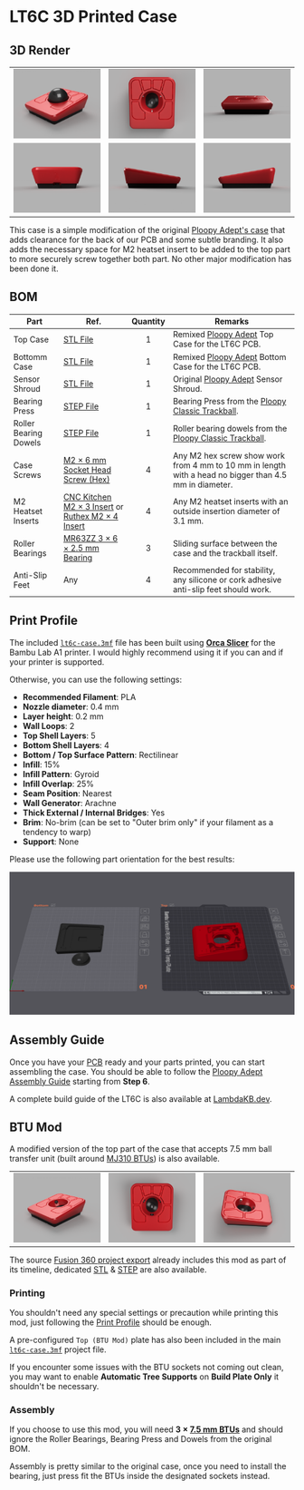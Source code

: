 # LT6C 3D Printed Case

## 3D Render

|                                       |                                  |                                    |
| :-----------------------------------: | :------------------------------: | :--------------------------------: |
| ![Render](../assets/case-preview.png) |  ![Top](../assets/case-top.png)  | ![Front](../assets/case-front.png) |
|   ![Back](../assets/case-back.png)    | ![Left](../assets/case-left.png) | ![Right](../assets/case-right.png) |

This case is a simple modification of the original [Ploopy Adept's case](https://github.com/ploopyco/adept-trackball/tree/master/hardware/mechanicals) that adds clearance for the back of our PCB and some subtle branding.
It also adds the necessary space for M2 heatset insert to be added to the top part to more securely screw together both part.
No other major modification has been done it.

## BOM

| Part                  | Ref.                                                 | Quantity | Remarks                                                                                                |
| --------------------- | ---------------------------------------------------- | :------: | ------------------------------------------------------------------------------------------------------ |
| Top Case              | [STL File](./lt6c-case-top.stl)                      |    1     | Remixed [Ploopy Adept] Top Case for the LT6C PCB.                                                      |
| Bottomm Case          | [STL File](./lt6c-case-bottom.stl)                   |    1     | Remixed [Ploopy Adept] Bottom Case for the LT6C PCB.                                                   |
| Sensor Shroud         | [STL File](./lt6c-case-sensor-shroud.stl)            |    1     | Original [Ploopy Adept] Sensor Shroud.                                                                 |
| Bearing Press         | [STEP File][Ploopy Bit Bearing Press]                |    1     | Bearing Press from the [Ploopy Classic Trackball].                                                     |
| Roller Bearing Dowels | [STEP File][Ploopy Rollber Bearing Dowel]            |    1     | Roller bearing dowels from the [Ploopy Classic Trackball].                                             |
| Case Screws           | [M2 × 6 mm Socket Head Screw (Hex)]                  |    4     | Any M2 hex screw show work from 4 mm to 10 mm in length with a head no bigger than 4.5 mm in diameter. |
| M2 Heatset Inserts    | [CNC Kitchen M2 × 3 Insert] or [Ruthex M2 × 4 Insert] |    4     | Any M2 heatset inserts with an outside insertion diameter of 3.1 mm.                                   |
| Roller Bearings       | [MR63ZZ 3 × 6 × 2.5 mm Bearing]                      |    3     | Sliding surface between the case and the trackball itself.                                             |
| Anti-Slip Feet        | Any                                                  |    4     | Recommended for stability, any silicone or cork adhesive anti-slip feet should work.                   |

[Ploopy Adept]: https://github.com/ploopyco/adept-trackball/
[Ploopy Classic Trackball]: https://github.com/ploopyco/classic-trackball/
[M2 × 6 mm Socket Head Screw (Hex)]: https://www.aliexpress.com/item/4001072025844.html
[CNC Kitchen M2 × 3 Insert]: https://cnckitchen.store/products/heat-set-insert-m2-x-3-100-pieces
[Ruthex M2 × 4 Insert]: https://www.ruthex.de/fr/products/ruthex-gewindeeinsatz-m2-70-stuck-rx-m2x4-messing-gewindebuchsen
[MR63ZZ 3 × 6 × 2.5 mm Bearing]: https://www.aliexpress.com/item/1005001864936060.html
[Ploopy Bit Bearing Press]: https://github.com/ploopyco/classic-trackball/blob/master/hardware/Mechanicals/STEPs/Bit%20Bearing%20Press%20Complete.step
[Ploopy Rollber Bearing Dowel]: https://github.com/ploopyco/classic-trackball/blob/master/hardware/Mechanicals/STEPs/RollerBearingDowel.stp

## Print Profile

The included [`lt6c-case.3mf`](./lt6c-case.3mf) file has been built using [**Orca Slicer**](https://github.com/SoftFever/OrcaSlicer) for the Bambu Lab A1 printer. I would highly recommend using it if you can and if your printer is supported.

Otherwise, you can use the following settings:

- **Recommended Filament**: PLA
- **Nozzle diameter**: 0.4 mm
- **Layer height**: 0.2 mm
- **Wall Loops**: 2
- **Top Shell Layers**: 5
- **Bottom Shell Layers**: 4
- **Bottom / Top Surface Pattern**: Rectilinear
- **Infill**: 15%
- **Infill Pattern**: Gyroid
- **Infill Overlap**: 25%
- **Seam Position**: Nearest
- **Wall Generator**: Arachne
- **Thick External / Internal Bridges**: Yes
- **Brim**: No-brim (can be set to "Outer brim only" if your filament as a tendency to warp)
- **Support**: None

Please use the following part orientation for the best results:

![Print Orientation](../assets/case-print-orientation.png)

## Assembly Guide

Once you have your [PCB](/README.md#pcb) ready and your parts printed, you can start assembling the case. You should be able to follow the [Ploopy Adept Assembly Guide](https://github.com/ploopyco/adept-trackball/wiki/Ploopy-Adept-Trackball-Kit-Assembly) starting from **Step 6**.

A complete build guide of the LT6C is also available at [LambdaKB.dev](https://lambdakb.dev/devices/lt6c/build).

## BTU Mod

A modified version of the top part of the case that accepts 7.5 mm ball transfer unit (built around [MJ310 BTUs][MJ310 BTU]) is also available.

|                                           |                                    |                                      |
| :---------------------------------------: | :--------------------------------: | :----------------------------------: |
| ![Render](../assets/case-btu-preview.png) | ![Top](../assets/case-btu-top.png) | ![Side](../assets/case-btu-side.png) |

The source [Fusion 360 project export][Fusion360 Project] already includes this mod as part of its timeline, dedicated [STL][BTU STL File] & [STEP][BTU STEP File] are also available.

### Printing

You shouldn't need any special settings or precaution while printing this mod, just following the [Print Profile](#print-profile) should be enough.

A pre-configured `Top (BTU Mod)` plate has also been included in the main [`lt6c-case.3mf`](./lt6c-case.3mf) project file.

If you encounter some issues with the BTU sockets not coming out clean, you may want to enable **Automatic Tree Supports** on **Build Plate Only** it shouldn't be necessary.

### Assembly

If you choose to use this mod, you will need **3 × [7.5 mm BTUs][MJ310 BTU]** and should ignore the Roller Bearings, Bearing Press and Dowels from the original BOM.

Assembly is pretty similar to the original case, once you need to install the bearing, just press fit the BTUs inside the designated sockets instead.

[MJ310 BTU]: https://www.aliexpress.com/item/1005005334424631.html
[Fusion360 Project]: ./src/LT6C%20Case%20v20%20(BTU%20Mod).step
[BTU STL File]: ./stl/lt6c-case-top-btu-mod.stl
[BTU STEP File]: ./step/LT6C%20Case%20v20%20(BTU%20Mod).step
